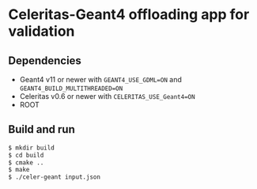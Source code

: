 Celeritas-Geant4 offloading app for validation
==============================================

Dependencies
------------

- Geant4 v11 or newer with `GEANT4_USE_GDML=ON` and
  `GEANT4_BUILD_MULTITHREADED=ON`
- Celeritas v0.6 or newer with `CELERITAS_USE_Geant4=ON`
- ROOT

Build and run
-------------

```sh
$ mkdir build
$ cd build
$ cmake ..
$ make
$ ./celer-geant input.json
```
